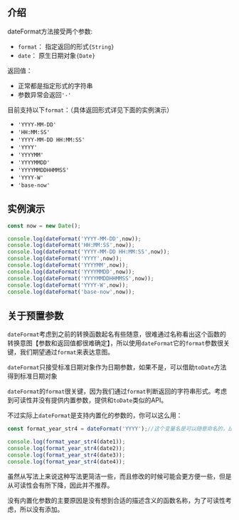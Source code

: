 
## 介绍
dateFormat方法接受两个参数:
- `format`： 指定返回的形式`{String}`
- `date`： 原生日期对象`{Date}`

返回值：
- 正常都是指定形式的字符串
- 参数异常会返回`'-'`

目前支持以下`format`：（具体返回形式详见下面的实例演示）
- `'YYYY-MM-DD'`
- `'HH:MM:SS'`
- `'YYYY-MM-DD HH:MM:SS'`
- `'YYYY'`
- `'YYYYMM'`
- `'YYYYMMDD'`
- `'YYYYMMDDHHMMSS'`
- `'YYYY-W'`
- `'base-now'`

## 实例演示
<!--RunCode-->

```js
const now = new Date();

console.log(dateFormat('YYYY-MM-DD',now));
console.log(dateFormat('HH:MM:SS',now));
console.log(dateFormat('YYYY-MM-DD HH:MM:SS',now));
console.log(dateFormat('YYYY',now));
console.log(dateFormat('YYYYMM',now));
console.log(dateFormat('YYYYMMDD',now));
console.log(dateFormat('YYYYMMDDHHMMSS',now));
console.log(dateFormat('YYYY-W',now));
console.log(dateFormat('base-now',now));
```

<!--/RunCode-->

## 关于预置参数
`dateFormat`考虑到之前的转换函数起名有些随意，很难通过名称看出这个函数的转换意图【参数和返回值都很难确定】，所以使用`dateFormat`它的`format`参数很关键，我们期望通过`format`来表达意图。

`dateFormat`只接受标准日期对象作为日期参数，如果不是，可以借助`toDate`方法得到标准日期对象

`dateFormat`的`format`很关键，因为我们通过`format`判断返回的字符串形式。考虑到可读性并没有提供内置参数，提供和`toDate`类似的API。

不过实际上`dateFormat`是支持内置化的参数的，你可以这么用：
```js
const format_year_str4 = dateFormat('YYYY');//这个变量名是可以随意命名的，比如format_year_str4

console.log(format_year_str4(date1));
console.log(format_year_str4(date2));
console.log(format_year_str4(date3));
console.log(format_year_str4(date4));
```
虽然从写法上来说这种写法更简洁一些，而且修改的时候可能会更方便一些，但是从可读性会有所下降，因此并不推荐。

没有内置化参数的主要原因是没有想到合适的描述含义的函数名称，为了可读性考虑，所以没有添加。